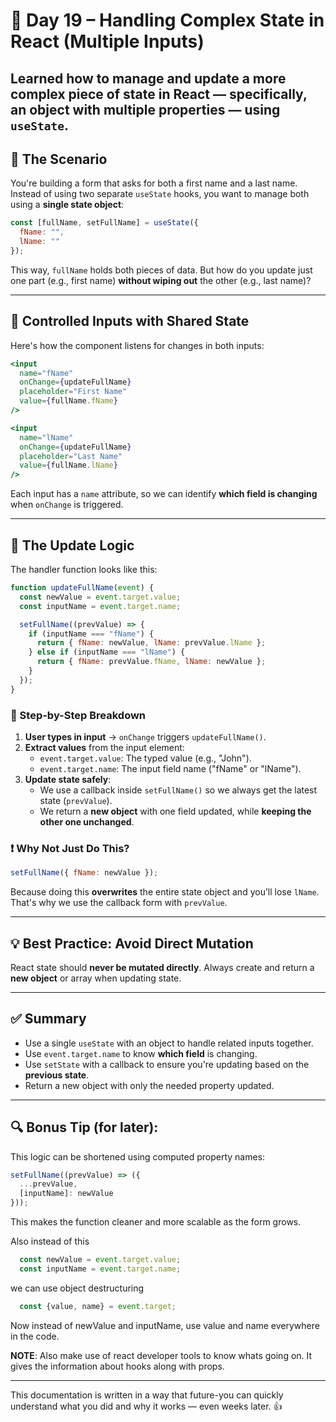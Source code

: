 # 📘 Day 19 – Handling Complex State in React (Multiple Inputs)
Learned how to manage and update a more complex piece of state in React — specifically, an object with multiple properties — using `useState`.
---

## 🧠 The Scenario
You're building a form that asks for both a first name and a last name. Instead of using two separate `useState` hooks, you want to manage both using a **single state object**:

```js
const [fullName, setFullName] = useState({
  fName: "",
  lName: ""
});
```

This way, `fullName` holds both pieces of data. But how do you update just one part (e.g., first name) **without wiping out** the other (e.g., last name)?

---

## 🧩 Controlled Inputs with Shared State
Here's how the component listens for changes in both inputs:

```jsx
<input
  name="fName"
  onChange={updateFullName}
  placeholder="First Name"
  value={fullName.fName}
/>

<input
  name="lName"
  onChange={updateFullName}
  placeholder="Last Name"
  value={fullName.lName}
/>
```

Each input has a `name` attribute, so we can identify **which field is changing** when `onChange` is triggered.

---

## 🔁 The Update Logic
The handler function looks like this:

```js
function updateFullName(event) {
  const newValue = event.target.value;
  const inputName = event.target.name;

  setFullName((prevValue) => {
    if (inputName === "fName") {
      return { fName: newValue, lName: prevValue.lName };
    } else if (inputName === "lName") {
      return { fName: prevValue.fName, lName: newValue };
    }
  });
}
```

### 📝 Step-by-Step Breakdown
1. **User types in input** → `onChange` triggers `updateFullName()`.
2. **Extract values** from the input element:
   - `event.target.value`: The typed value (e.g., "John").
   - `event.target.name`: The input field name ("fName" or "lName").
3. **Update state safely**:
   - We use a callback inside `setFullName()` so we always get the latest state (`prevValue`).
   - We return a **new object** with one field updated, while **keeping the other one unchanged**.

### ❗ Why Not Just Do This?
```js
setFullName({ fName: newValue });
```
Because doing this **overwrites** the entire state object and you’ll lose `lName`. That's why we use the callback form with `prevValue`.

---

## 💡 Best Practice: Avoid Direct Mutation
React state should **never be mutated directly**. Always create and return a **new object** or array when updating state.

---

## ✅ Summary
- Use a single `useState` with an object to handle related inputs together.
- Use `event.target.name` to know **which field** is changing.
- Use `setState` with a callback to ensure you're updating based on the **previous state**.
- Return a new object with only the needed property updated.

---

## 🔍 Bonus Tip (for later):
This logic can be shortened using computed property names:
```js
setFullName((prevValue) => ({
  ...prevValue,
  [inputName]: newValue
}));
```
This makes the function cleaner and more scalable as the form grows.

Also instead of this 

```js
  const newValue = event.target.value;
  const inputName = event.target.name;
```
we can use object destructuring

```js
  const {value, name} = event.target;
```
Now instead of newValue and inputName, use value and name everywhere in the code.

**NOTE**: Also make use of react developer tools to know whats going on. It gives the information about hooks along with props.

---

This documentation is written in a way that future-you can quickly understand what you did and why it works — even weeks later. 👍
